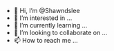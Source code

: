 - 👋 Hi, I’m @Shawndslee
- 👀 I’m interested in ...
- 🌱 I’m currently learning ...
- 💞️ I’m looking to collaborate on ...
- 📫 How to reach me ...

<!---
Shawndslee/Shawndslee is a ✨ special ✨ repository because its `README.md` (this file) appears on your GitHub profile.
You can click the Preview link to take a look at your changes.
--->
